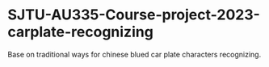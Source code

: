 # SJTU-AU335-Course-project-2023-carplate-recognizing
Base on traditional ways for chinese blued car plate characters recognizing.
